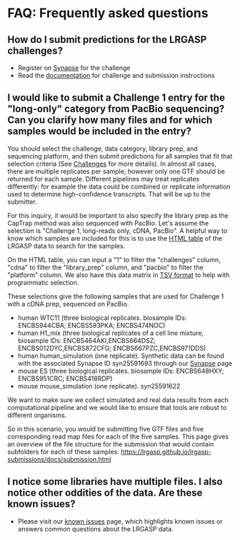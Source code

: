 # FAQ: Frequently asked questions

## How do I submit predictions for the LRGASP challenges?

- Register on [Synapse](https://www.synapse.org/#!Synapse:syn25007472/wiki/608702) for the challenge
- Read the [documentation](https://lrgasp.github.io/lrgasp-submissions/) for challenge and submission instructions

## I would like to submit a Challenge 1 entry for the "long-only" category from PacBio sequencing? Can you clarify how many files and for which samples would be included in the entry?

You should select the challenge, data category, library prep, and sequencing platform, and then submit predictions for all samples that fit that selection criteria (See [Challenges](https://lrgasp.github.io/lrgasp-submissions/docs/challenges.html) for more details). In almost all cases, there are multiple replicates per sample; however only one GTF should be returned for each sample. Different pipelines may treat replicates differently: for example the data could be combined or replicate information used to determine high-confidence transcripts. That will be up to the submitter.

For this inquiry, it would be important to also specify the library prep as the CapTrap method was also sequenced with PacBio. Let's assume the selection is "Challenge 1, long-reads only, cDNA, PacBio". A helpful way to know which samples are included for this is to use the [HTML table](https://hgwdev.gi.ucsc.edu/~markd/lrgasp/rnaseq-data-matrix.html) of the LRGASP data to search for the samples.

On the HTML table, you can input a "1" to filter the "challenges" column, "cdna" to filter the "library_prep" column, and "pacbio" to filter the "platform" column. We also have this data matrix in [TSV format](https://lrgasp.github.io/lrgasp-submissions/docs/rnaseq-data-matrix.tsv) to help with programmatic selection. 

These selections give the following samples that are used for Challenge 1 with a cDNA prep, sequenced on PacBio.
- human WTC11 (three biological replicates. biosample IDs: ENCBS944CBA; ENCBS593PKA; ENCBS474NOC)
- human H1_mix (three biological replicates of a cell line mixture, biosample IDs: ENCBS464AKI,ENCBS664DSZ; ENCBS012DYC,ENCBS872CFG; ENCBS667PZC,ENCBS971DDS)
- human human_simulation (one replicate). Synthetic data can be found with the associated Synapse ID syn25591693 through our [Synapse](https://www.synapse.org/LRGASP) page
- mouse ES (three biological replicates. biosample IDs: ENCBS648HXY; ENCBS951CRC; ENCBS418RDP)
- mouse mouse_simulation (one replicate). syn25591622

We want to make sure we collect simulated and real data results from each computational pipeline and we would like to ensure that tools are robust to different organisms.

So in this scenario, you would be submitting five GTF files and five corresponding read map files for each of the five samples. This page gives an overview of the file structure for the submission that would contain subfolders for each of these samples: https://lrgasp.github.io/lrgasp-submissions/docs/submission.html

## I notice some libraries have multiple files. I also notice other oddities of the data. Are these known issues?

- Please visit our [known issues](https://lrgasp.github.io/lrgasp-submissions/docs/known-issues.html) page, which highlights known issues or answers common questions about the LRGASP data.
